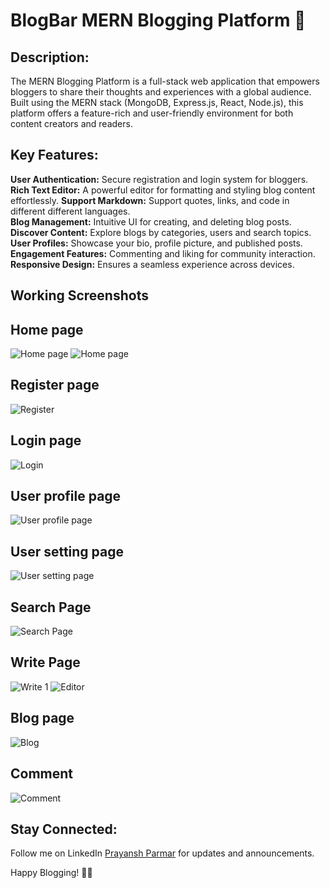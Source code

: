 # BlogBar MERN Blogging Platform 🚀 

## Description:

The MERN Blogging Platform is a full-stack web application that empowers bloggers to share their thoughts and experiences with a global audience. Built using the MERN stack (MongoDB, Express.js, React, Node.js), this platform offers a feature-rich and user-friendly environment for both content creators and readers.

## Key Features:

**User Authentication:** Secure registration and login system for bloggers.
**Rich Text Editor:** A powerful editor for formatting and styling blog content effortlessly.
**Support Markdown:** Support quotes, links, and code in different different languages.  
**Blog Management:** Intuitive UI for creating, and deleting blog posts.
**Discover Content:** Explore blogs by categories, users and search topics.
**User Profiles:** Showcase your bio, profile picture, and published posts.
**Engagement Features:** Commenting and liking for community interaction.
**Responsive Design:** Ensures a seamless experience across devices.

## Working Screenshots

## Home page

![Home page](ReadmeImg/image.png) 
![Home page](ReadmeImg/image-1.png)

## Register page

![Register](ReadmeImg/image-10.png)

## Login page

![Login](ReadmeImg/image-9.png)

## User profile page

![User profile page](ReadmeImg/image-2.png)


## User setting page

![User setting page](ReadmeImg/image-3.png)

## Search Page 

![Search Page](ReadmeImg/image-4.png)

## Write Page 

![Write 1](ReadmeImg/image-5.png)
![Editor](ReadmeImg/image-6.png)

## Blog page

![Blog](ReadmeImg/image-7.png)

## Comment 

![Comment](ReadmeImg/image-8.png)


## Stay Connected:

Follow me on LinkedIn <a href="https://www.linkedin.com/in/prayansh-parmar/" target="_blank">Prayansh Parmar</a> for updates and announcements.

Happy Blogging! 📝✨
